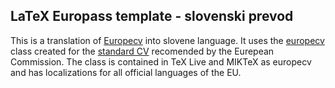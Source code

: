 ## LaTeX Europass template - slovenski prevod

This is a translation of
[Europecv](https://www.sharelatex.com/templates/cv-or-resume/europecv) into
slovene language. It uses the
[europecv](http://www.ctan.org/tex-archive/macros/latex/contrib/europecv/) 
class created for the [standard
CV](https://europass.cedefop.europa.eu/en/documents/curriculum-vitae/templates-instructions)
recomended by the Eurepean Commission. The class is contained in TeX Live and
MIKTeX as europecv and has localizations for all official languages of the EU.

